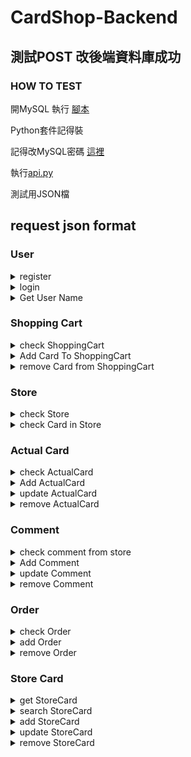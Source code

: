 # CardShop-Backend

## 測試POST 改後端資料庫成功

### HOW TO TEST

開MySQL 執行 [腳本](https://github.com/Madfater/CardShop/blob/backend_qq816/Backend/Sql_Init.txt)

Python套件記得裝

記得改MySQL密碼 [這裡](https://github.com/Madfater/CardShop/blob/backend_qq816/Backend/mysql.py)

執行[api.py](https://github.com/Madfater/CardShop/blob/backend_qq816/Backend/api.py)


測試用JSON檔


## request json format
### User
<details>
<summary>register</summary> 

```python
# /user/register , method = POST
{
    "password": "passwd",
    "username": "alan",
    "email": "123@gmail.com"
}
```
return "User already exist" or "register success"
</details>


<details>
<summary>login</summary>

```python
# /user/login , method = POST
{
    "email": "123@gmail.com",
    "password": "passwd"
}
```
return User ID or "login failed" or "this email isn't register yet"
</details>

<details>
<summary>Get User Name</summary>

```python
# /user/name?id=<int:userId> , method = GET
# ex : /user/name?id=1
```
return User ID or "login failed" or "this email isn't register yet"
</details>

### Shopping Cart

<details>
<summary>check ShoppingCart</summary>

```python
# /cart?userId=<int:userId> , method = GET
# params可選包括 page (int), pageLimit (int)
# ex:/cart/userId=1&page=1
```
return StoreCard in ShoppingCart likes
```python
{
    "items": {
        "2": [
            {
                "cardCategory": "怪獸卡",
                "cardDescription": "超猛飛龍毀滅一切",
                "cardName": "青眼白龍",
                "storeCardId": 1,
                "storeCardPrice": 500,
                "storeCardQuantity": 10,
                "storeCardStatus": "九成新狀態良好"
            },
            {
                "cardCategory": "法術卡",
                "cardDescription": "復活墓地一隻怪獸卡到場上",
                "cardName": "死者復甦",
                "storeCardId": 3,
                "storeCardPrice": 40,
                "storeCardQuantity": 15,
                "storeCardStatus": "九成新狀態良好"
            }
        ]
    },
    "totalPage": 1
}
```
</details>

<details>
<summary>Add Card To ShoppingCart</summary>


```python
# /cart/add , method = POST

{
    "userId" : 1,
    "cardId" : 2,
    "quantity" : 1
}
```
return "User not found" or "Card not found" or "added"
</details>

<details>
<summary>remove Card from ShoppingCart</summary>


```python
# /cart/remove , method = DELETE
{
    "userId":1,
    "cardId":2
}
```
return "User not found" or "Card not found" or "Card not in shopping cart" or "removed"
</details>



### Store

<details>
<summary>check Store</summary>

```python
# /store?id=<int:storeId> , method = GET
# ex:/store?id=1
```
return likes
```python
{
    "storeID": 1,
    "storeName": "Happy Card Store"
}
```
</details>

<details>
<summary>check Card in Store</summary>

```python
# /card/store?storeId=<int:storeId> , method = GET
# params可選包括 page (int), pageLimit (int), orderWay (str)(包含 id, name, quantity), ascending(bool)
# ex:/card/store?storeId=1&page=1&ascending=true
```
return likes
```python
{
    "items": [
        {
            "storeId": 1,
            "name": "神聖彗星反射力量",
            "actaulCardID": 4,
            "price": 500,
            "quantity": 10,
            "storeCardId": 4,
            "storeName": "Happy Card Store"
        },
        {
            "storeId": 1,
            "name": "黑魔導女孩",
            "actaulCardID": 2,
            "price": 10,
            "quantity": 4,
            "storeCardId": 7,
            "storeName": "Happy Card Store"
        }
    ],
    "totalPage": 1
}
```
</details>

### Actual Card

<details>
<summary>check ActualCard</summary>

```python
# /actualCard?id=<int:cardId> , method = GET
# ex: /actualCard?id=1
```
return "Card not found" or return ActualCard likes
```python
{
    "cardID":1,
    "name":"青眼白龍", 
    "catagory":"怪獸卡",
    "description":"超猛飛龍毀滅一切"
}
```
</details>

<details>
<summary>Add ActualCard</summary>

```python
# /actualCard/add , method = POST
{
    "name" : "nothing",
    "catagory" : "dragon",
    "description" : "destory enemy"
}
```
return "added"
</details>

<details>
<summary>update ActualCard</summary>

```python
# /actualCard/update , method = PUT
{
    "cardId" : 1,
    "name" : "forest elf",
    "catagory" : "elf",
    "description":"send itself to the tomb"
    # 至少包含 name catagory description 其中一項
}
```
return "Card not found" or "updated"
</details>

<details>
<summary>remove ActualCard</summary>

```python
# /actualCard/remove , method = DELETE
{
    "cardId":1
}
```
return "Card not found" or "removed"
</details>


### Comment

<details>
<summary>check comment from store</summary>

```python
# /comment?storeId=<int:storeId>&page=<int:page> , method = GET
# params可選包括 page (int), pageLimit (int)
# ex:/comment?storeId=1&page=1&pageLimit=30
```
return "Store not found" or return comment likes
```python
{
    "items": [
        {
            "commentID": 1,
            "context": "賣家出貨快",
            "score": 5,
            "userID": 1
        }
    ],
    "totalPage": 1
}
```
</details>

<details>
<summary>Add Comment</summary>

```python
# /comment/add , method = POST
{
    "storeId":1,
    "score" : 5,
    "context" : "777",
    "userId":1
}

```
return "Store not found" or "User not found" or "added"
</details>

<details>
<summary>update Comment</summary>

```python
# /comment/update , method = PUT
{
    "comment_id" : 1
    "score" : 5,
    "context" : "777"
    # 至少包含 score context 其中一項
}

```
return "Comment not found" or "updated"
</details>

<details>
<summary>remove Comment</summary>

```python
# /comment/remove , method = DELETE
{
    "comment_id" : 1
}
```
return "Comment not found" or "removed"
</details>

### Order
</details>

<details>
<summary>check Order</summary>

```python
# /order?id=<int:user_id> , method = GET
# params可選包括 page (int), pageLimit (int)
# ex: /order?id=1&page=1
```
return "Order not found" or return Order likes
```python
{
    "items": {
        "101": [ #訂單ID
            {
                "actualCardID": 4,
                "orderQuantity": 4,
                "storeCardID": 4,
                "storeCardPrice": 500,
                "storeID": 1
            }
        ],
        "104": [
            {
                "actualCardID": 2,
                "orderQuantity": 1,
                "storeCardID": 2,
                "storeCardPrice": 15,
                "storeID": 3
            },
            {
                "actualCardID": 3,
                "orderQuantity": 4,
                "storeCardID": 3,
                "storeCardPrice": 40,
                "storeID": 1
            }
        ]
    },
    "totalPage": 1
}
```
</details>

<details>
<summary>add Order</summary>

```python
# /order/add , method = POST
{
    "userId":1,
    "address":"",
    "items":{
        "2":1,
        "3":4
    }
}
```
return orderId
</details>

<details>
<summary>remove Order</summary>

```python
# /order/remove , method = DELETE
{
    'order_id':1
}
```
return "Order not found" or "removed"
</details>

### Store Card
<details>
<summary>get StoreCard</summary>

```python
# /card?id=<int:cardId> , method = POST
# ex: /card?id=1
```

return "Card not found" or return StoreCard likes
```python
{
    "actaulCardID": 4,
    "name": "神聖彗星反射力量",
    "price": 500,
    "quantity": 10,
    "storeCardId": 4,
    "storeId": 1,
    "storeName": "Happy Card Store"
}
```
</details>

<details>
<summary>search StoreCard</summary>

```python
# /card/search?keyword=<str:keyword> , method = GET
# params可選包括 page (int), pageLimit (int), orderWay (str)(包含 id, name, quantity), ascending(bool)
# ex: /card/search?keyword=卡&orderWay=price&ascending=false
```

return "no results" or return StoreCard likes
```python
{
    "items": [
        {
            "actaulCardID": 5,
            "name": "貪欲之壺",
            "price": 15,
            "quantity": 20,
            "storeCardId": 5,
            "storeId": 2,
            "storeName": "Change Store"
        },
        {
            "actaulCardID": 3,
            "name": "死者復甦",
            "price": 40,
            "quantity": 15,
            "storeCardId": 3,
            "storeId": 2,
            "storeName": "Change Store"
        }
    ],
    "totalPage": 1
}
```
</details>

<details>
<summary>add StoreCard</summary>

```python
# /card/add , method = POST
{
    "storeId" : 1,
    "price":10,
    "status":"9成新",
    "quantity":4,
    "accardId": 2
}
```
return storecardId or "Store not found"
</details>

<details>
<summary>update StoreCard</summary>

```python
# /card/update , method = POST
{
    "storeId" : 1,
    "price":10,
    "status":"9成新",
    "quantity":4
    # 至少包含 price status quantity 其中一個
}
```
return "Card not found" or "no access" or "updated"
</details>

<details>
<summary>remove StoreCard</summary>

```python
# /card/remove , method = POST
{
    "cardId":1,
    "userId":1
}
```
return "Card not found" or "no access" or "updated"
</details>
